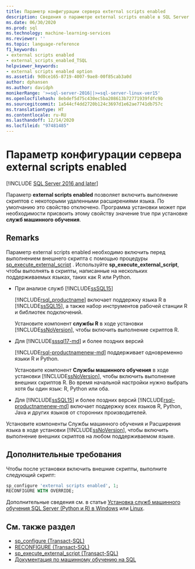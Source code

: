 ```yaml
---
title: Параметр конфигурации сервера external scripts enabled
description: Сведения о параметре external scripts enable в SQL Server. После его включения вы сможете выполнять внешние скрипты на поддерживаемых языках, таких как R или Python.
ms.date: 06/30/2020
ms.prod: sql
ms.technology: machine-learning-services
ms.reviewer: ''
ms.topic: language-reference
f1_keywords:
- external scripts enabled
- external_scripts_enabled_TSQL
helpviewer_keywords:
- external scripts enabled option
ms.assetid: 9d0ce165-8719-4007-9ae8-00f85cab3a0d
author: dphansen
ms.author: davidph
monikerRange: '>=sql-server-2016||>=sql-server-linux-ver15'
ms.openlocfilehash: 8ebdef5d75c430ec5ba208613b72771939fdfc9b
ms.sourcegitcommit: 1a544cf4dd2720b124c3697d1e62ae7741db757c
ms.translationtype: HT
ms.contentlocale: ru-RU
ms.lasthandoff: 12/14/2020
ms.locfileid: "97481485"
---
```

# <a name="external-scripts-enabled-server-configuration-option"></a>Параметр конфигурации сервера external scripts enabled
[!INCLUDE [SQL Server 2016 and later](../../includes/applies-to-version/sqlserver2016.md)]

Параметр **external scripts enabled** позволяет включить выполнение скриптов с некоторыми удаленными расширениями языка. По умолчанию это свойство отключено. Программа установки может при необходимости присвоить этому свойству значение true при установке **служб машинного обучения**.

## <a name="remarks"></a>Remarks

Параметр external scripts enabled необходимо включить перед выполнением внешнего скрипта с помощью процедуры [sp_execute_external_script](../../relational-databases/system-stored-procedures/sp-execute-external-script-transact-sql.md) . Используйте **sp_execute_external_script**, чтобы выполнять в скрипты, написанные на нескольких поддерживаемых языках, таких как R или Python. 

+ При анализе служб [!INCLUDE[ssSQL15](../../includes/sssql15-md.md)]

    [!INCLUDE[rsql_productname](../../includes/rsql-productname-md.md)] включает поддержку языка R в [!INCLUDE[ssSQL15](../../includes/sssql15-md.md)], а также набор инструментов рабочей станции R и библиотек подключений.

    Установите компонент **службы R** в ходе установки [!INCLUDE[ssNoVersion](../../includes/ssnoversion-md.md)], чтобы включить выполнение скриптов R.

+ Для [!INCLUDE[sssql17-md](../../includes/sssql17-md.md)] и более поздних версий

    [!INCLUDE[rsql-productnamenew-md](../../includes/rsql-productnamenew-md.md)] поддерживает одновременно языки R и Python.

    Установите компонент **Службы машинного обучения** в ходе установки [!INCLUDE[ssNoVersion](../../includes/ssnoversion-md.md)], чтобы включить выполнение внешних скриптов R. Во время начальной настройки нужно выбрать хотя бы один язык: R, Python или оба.
    
+ Для [!INCLUDE[ssSQL15](../../includes/sssqlv15-md.md)] и более поздних версий [!INCLUDE[rsql-productnamenew-md](../../includes/rsql-productnamenew-md.md)] включает поддержку всех языков R, Python, Java и других языков от сторонних производителей.

Установите компоненты Службы машинного обучения и Расширения языка в ходе установки [!INCLUDE[ssNoVersion](../../includes/ssnoversion-md.md)], чтобы включить выполнение внешних скриптов на любом поддерживаемом языке.

## <a name="additional-requirements"></a>Дополнительные требования

Чтобы после установки включить внешние скрипты, выполните следующий скрипт:

```sql
sp_configure 'external scripts enabled', 1;
RECONFIGURE WITH OVERRIDE;  
```

Дополнительные сведения см. в статье [Установка служб машинного обучения SQL Server (Python и R) в Windows](../../machine-learning/install/sql-machine-learning-services-windows-install.md) или [Linux](../../linux/sql-server-linux-setup-machine-learning-docker.md?toc=/sql/machine-learning/toc.json).

## <a name="see-also"></a>См. также раздел

+ [sp_configure (Transact-SQL)](../../relational-databases/system-stored-procedures/sp-configure-transact-sql.md)
+ [RECONFIGURE (Transact-SQL)](../../t-sql/language-elements/reconfigure-transact-sql.md)
+ [sp_execute_external_script (Transact-SQL)](../../relational-databases/system-stored-procedures/sp-execute-external-script-transact-sql.md)
+ [Документация по машинному обучению на SQL](../../machine-learning/index.yml)
